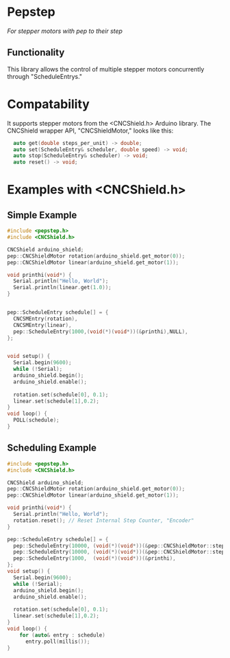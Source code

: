 # Pepstep
_For stepper motors with pep to their step_

## Functionality

This library allows the control of multiple stepper motors concurrently through "ScheduleEntrys."


# Compatability
It supports stepper motors from the <CNCShield.h> Arduino library. The CNCShield wrapper API, "CNCShieldMotor," looks like this:
```cpp
  auto get(double steps_per_unit) -> double;
  auto set(ScheduleEntry& scheduler, double speed) -> void;
  auto stop(ScheduleEntry& scheduler) -> void;
  auto reset() -> void;
```


# Examples with <CNCShield.h>
## Simple Example 
```cpp
#include <pepstep.h>
#include <CNCShield.h>

CNCShield arduino_shield;
pep::CNCShieldMotor rotation(arduino_shield.get_motor(0));
pep::CNCShieldMotor linear(arduino_shield.get_motor(1));

void printhi(void*) {
  Serial.println("Hello, World");
  Serial.println(linear.get(1.0));
}


pep::ScheduleEntry schedule[] = {
  CNCSMEntry(rotation),
  CNCSMEntry(linear),
  pep::ScheduleEntry(1000,(void(*)(void*))(&printhi),NULL),
};


void setup() {
  Serial.begin(9600);
  while (!Serial);
  arduino_shield.begin();
  arduino_shield.enable();
  
  rotation.set(schedule[0], 0.1);
  linear.set(schedule[1],0.2);
}
void loop() {
  POLL(schedule);
}
```

## Scheduling Example
```cpp
#include <pepstep.h>
#include <CNCShield.h>

CNCShield arduino_shield;
pep::CNCShieldMotor rotation(arduino_shield.get_motor(0));
pep::CNCShieldMotor linear(arduino_shield.get_motor(1));

void printhi(void*) {
  Serial.println("Hello, World");
  rotation.reset(); // Reset Internal Step Counter, "Encoder"
}

pep::ScheduleEntry schedule[] = {
  pep::ScheduleEntry(10000, (void(*)(void*))(&pep::CNCShieldMotor::step), (void*)&rotation),
  pep::ScheduleEntry(10000, (void(*)(void*))(&pep::CNCShieldMotor::step), (void*)&linear  ),
  pep::ScheduleEntry(1000,  (void(*)(void*))(&printhi),                   NULL            ),
};
void setup() {
  Serial.begin(9600);
  while (!Serial);
  arduino_shield.begin();
  arduino_shield.enable();
  
  rotation.set(schedule[0], 0.1);
  linear.set(schedule[1],0.2);
}
void loop() {
    for (auto& entry : schedule)
      entry.poll(millis());
}
```
